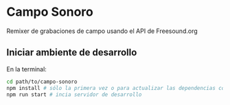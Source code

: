 # Campo Sonoro
Remixer de grabaciones de campo usando el API de Freesound.org

## Iniciar ambiente de desarrollo
En la terminal:

```bash
cd path/to/campo-sonoro
npm install # sólo la primera vez o para actualizar las dependencias contenidas en el package.json
npm run start # incia servidor de desarrollo
```